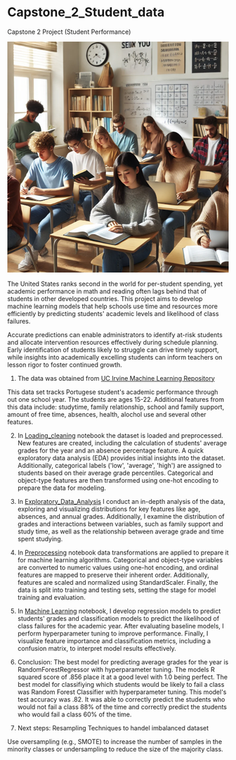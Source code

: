 # Capstone_2_Student_data
Capstone 2 Project (Student Performance)

![alt text](image.png)



The United States ranks second in the world for per-student spending, yet academic performance in math and reading often lags behind that of students in other developed countries. This project aims to develop machine learning models that help schools use time and resources more efficiently by predicting students' academic levels and likelihood of class failures.

Accurate predictions can enable administrators to identify at-risk students and allocate intervention resources effectively during schedule planning. Early identification of students likely to struggle can drive timely support, while insights into academically excelling students can inform teachers on lesson rigor to foster continued growth.




1) The data was obtained from [UC Irvine Machine Learning Repository](https://archive.ics.uci.edu/dataset/320/student+performance)

This data set tracks Portugese student's academic performance through out one school year. The students are ages 15-22. Additional features from this data include: studytime, family relationship, school and family support, amount of free time, absences, health, alochol use and several other features. 



2) In [Loading_cleaning](Loading_Cleaning.ipynb) notebook the dataset is loaded and preprocessed. New features are created, including the calculation of students' average grades for the year and an absence percentage feature. A quick exploratory data analysis (EDA) provides initial insights into the dataset. Additionally, categorical labels ('low', 'average', 'high') are assigned to students based on their average grade percentiles. Categorical and object-type features are then transformed using one-hot encoding to prepare the data for modeling.



3) In [Exploratory_Data_Analysis](Exploratory_Data_Analysis.ipynb) I conduct an in-depth analysis of the data, exploring and visualizing distributions for key features like age, absences, and annual grades. Additionally, I examine the distribution of grades and interactions between variables, such as family support and study time, as well as the relationship between average grade and time spent studying.


4) In [Preprocessing](Preprocessing.ipynb) notebook data transformations are applied to prepare it for machine learning algorithms. Categorical and object-type variables are converted to numeric values using one-hot encoding, and ordinal features are mapped to preserve their inherent order. Additionally, features are scaled and normalized using StandardScaler. Finally, the data is split into training and testing sets, setting the stage for model training and evaluation.




5) In [Machine Learning](Machine_Learning.ipynb) notebook, I develop regression models to predict students' grades and classification models to predict the likelihood of class failures for the academic year. After evaluating baseline models, I perform hyperparameter tuning to improve performance. Finally, I visualize feature importance and classification metrics, including a confusion matrix, to interpret model results effectively.

6) Conclusion: The best model for predicting average grades for the year is RandomForestRegressor with hyperparameter tuning. The models R squared score of .856 place it at a good level with 1.0 being perfect. The best model for classifiying which students would be likely to fail a class was Random Forest Classifier with hyperparameter tuning. This model's test accuracy was .82. It was able to correctly predict the students who would not fail a class 88% of the time and correctly predict the students who would fail a class 60% of the time. 

7) Next steps: Resampling Techniques to handel imbalanced dataset 

Use oversampling (e.g., SMOTE) to increase the number of samples in the minority classes or undersampling to reduce the size of the majority class.
